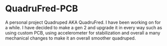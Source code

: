 # QuadruFred-PCB
A personal project Quadruped AKA QuadruFred. I have been working on for a while. I have decided to make a gen 2 and upgrade it in every way such as using custom PCB, using accelerometer for stabilization and overall a many mechanical changes to make it an overall smoother quadruped.
